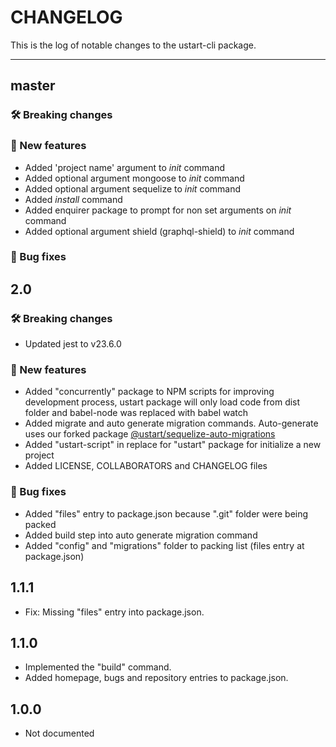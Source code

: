 # CHANGELOG

This is the log of notable changes to the ustart-cli package.

----

## master

### 🛠 Breaking changes

### 🎉 New features

- Added 'project name' argument to *init* command
- Added optional argument mongoose to *init* command
- Added optional argument sequelize to *init* command
- Added *install* command
- Added enquirer package to prompt for non set arguments on *init* command
- Added optional argument shield (graphql-shield) to *init* command

### 🐛 Bug fixes

## 2.0

### 🛠 Breaking changes

- Updated jest to v23.6.0

### 🎉 New features

- Added "concurrently" package to NPM scripts for improving development process, ustart package will only load code from dist folder and babel-node was replaced with babel watch
- Added migrate and auto generate migration commands. Auto-generate uses our forked package [@ustart/sequelize-auto-migrations](https://www.npmjs.com/package/@ustart/sequelize-auto-migrations)
- Added "ustart-script" in replace for "ustart" package for initialize a new project
- Added LICENSE, COLLABORATORS and CHANGELOG files

### 🐛 Bug fixes

- Added "files" entry to package.json because ".git" folder were being packed
- Added build step into auto generate migration command
- Added "config" and "migrations" folder to packing list (files entry at package.json)

## 1.1.1

- Fix: Missing "files" entry into package.json.

## 1.1.0

- Implemented the "build" command.
- Added homepage, bugs and repository entries to package.json.

## 1.0.0

- Not documented
